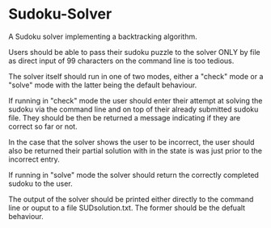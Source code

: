 # Sudoku-Solver
A Sudoku solver implementing a backtracking algorithm.

Users should be able to pass their sudoku puzzle to the solver ONLY by file as direct input of 99 characters on the command line is too tedious.

The solver itself should run in one of two modes, either a "check" mode or a "solve" mode with the latter being the default behaviour.

If running in "check" mode the user should enter their attempt at solving the sudoku via the command line and on top of their already submitted sudoku file. They should be then be returned a message indicating if they are correct so far or not. 

In the case that the solver shows the user to be incorrect, the user should also be returned their partial solution with in the state is was just prior to the incorrect entry.

If running in "solve" mode the solver should return the correctly completed sudoku to the user.

The output of the solver should be printed either directly to the command line or ouput to a file SUDsolution.txt. The former should be the defualt behaviour.